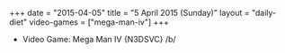 +++
date = "2015-04-05"
title = "5 April 2015 (Sunday)"
layout = "daily-diet"
video-games = ["mega-man-iv"]
+++


* Video Game: Mega Man IV {N3DSVC} /b/